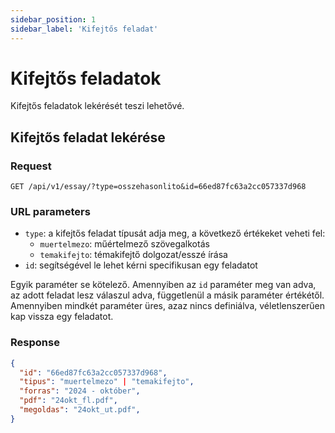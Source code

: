 ```yaml
---
sidebar_position: 1
sidebar_label: 'Kifejtős feladat'
---
```


# Kifejtős feladatok

Kifejtős feladatok lekérését teszi lehetővé.

## Kifejtős feladat lekérése

### Request
`GET /api/v1/essay/?type=osszehasonlito&id=66ed87fc63a2cc057337d968`

### URL parameters
- `type`: a kifejtős feladat típusát adja meg, a következő értékeket veheti fel:
  - `muertelmezo`: műértelmező szövegalkotás
  - `temakifejto`: témakifejtő dolgozat/esszé írása
- `id`: segítségével le lehet kérni specifikusan egy feladatot

Egyik paraméter se kötelező. Amennyiben az `id` paraméter meg van adva, az adott feladat lesz válaszul adva, függetlenül a másik paraméter értékétől. Amennyiben mindkét paraméter üres, azaz nincs definiálva, véletlenszerűen kap vissza egy feladatot.

### Response
```json
{
  "id": "66ed87fc63a2cc057337d968",
  "tipus": "muertelmezo" | "temakifejto",
  "forras": "2024 - október",
  "pdf": "24okt_fl.pdf",
  "megoldas": "24okt_ut.pdf",
}
``` 